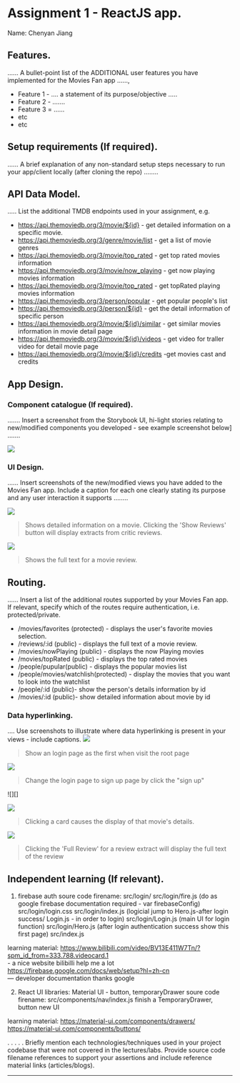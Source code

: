 # Assignment 1 - ReactJS app.

Name: Chenyan Jiang

## Features.

...... A bullet-point list of the ADDITIONAL user features you have implemented for the  Movies Fan app ......,
 
 + Feature 1 - .... a statement of its purpose/objective ..... 
 + Feature 2 - .......
 + Feature 3 = ......
 + etc
 + etc

## Setup requirements (If required).

...... A brief explanation of any non-standard setup steps necessary to run your app/client locally (after cloning the repo) ........

## API Data Model.

..... List the additional TMDB endpoints used in your assignment, e.g.

+ https://api.themoviedb.org/3/movie/${id} - get detailed information on a specific movie. 
+ https://api.themoviedb.org/3/genre/movie/list - get a list of movie genres
+ https://api.themoviedb.org/3/movie/top_rated - get top rated movies information
+ https://api.themoviedb.org/3/movie/now_playing - get now playing movies information
+ https://api.themoviedb.org/3/movie/top_rated - get topRated playing movies information
+ https://api.themoviedb.org/3/person/popular - get popular people's list 
+ https://api.themoviedb.org/3/person/${id} - get the detail information of specific person 
+ https://api.themoviedb.org/3/movie/${id}/similar - get similar movies information in movie detail page
+ https://api.themoviedb.org/3/movie/${id}/videos - get video for traller video for detail movie page
+ https://api.themoviedb.org/3/movie/${id}/credits -get movies cast and credits


## App Design.

### Component catalogue (If required).

....... Insert a screenshot from the Storybook UI, hi-light stories relating to new/modified components you developed - see example screenshot below] .......

![][stories]

### UI Design.

...... Insert screenshots of the new/modified views you have added to the Movies Fan app. Include a caption for each one clearly stating its purpose and any user interaction it supports ........

![][movieDetail]
>Shows detailed information on a movie. Clicking the 'Show Reviews' button will display extracts from critic reviews.

![][review]
>Shows the full text for a movie review. 

## Routing.

...... Insert a list of the additional routes supported by your Movies Fan app. If relevant, specify which of the routes require authentication, i.e. protected/private.

+ /movies/favorites (protected) - displays the user's favorite movies selection.
+ /reviews/:id (public) - displays the full text of a movie review.
+ /movies/nowPlaying (public) - displays the now Playing movies
+ /movies/topRated (public) - displays the top rated movies
+ /people/pupular(public) - displays the popular movies list
+ /people/movies/watchlish(protected) - display the movies that you want to look into the watchlist
+ /people/:id (public)- show the person's details information by id
+ /movies/:id (public)- show detailed information about movie by id 

### Data hyperlinking.

.... Use screenshots to illustrate where data hyperlinking is present in your views - include captions.
![][login]
> Show an login page as the first when visit the root page

![][signUp]
> Change the login page to sign up page by click the "sign up"

![][]

![][cardLink]
> Clicking a card causes the display of that movie's details.

![][reviewLink]
>Clicking the 'Full Review' for a review extract will display the full text of the review

## Independent learning (If relevant).

1. firebase auth 
 soure code firename: 
     src/login/       src/login/fire.js (do as google firebase documentation required - var firebaseConfig)
                      src/login/login.css 
                      src/login/index.js    (logicial jump to Hero.js-after login success/ Login.js - in order to login)
                      src/login/Login.js    (main UI for login function)
                      src/login/Hero.js     (after login authentication success show this first page)
     src/index.js

 learning material:   https://www.bilibili.com/video/BV13E411W7Tn/?spm_id_from=333.788.videocard.1   
                                   - a nice website bilibilli help me a lot
                      https://firebase.google.com/docs/web/setup?hl=zh-cn   
                                   — developer documentation thanks google

2. React UI libraries: Material UI - button, temporaryDrawer
 soure code firename:
     src/components/nav/index.js     finish a TemporaryDrawer, 
                                     button new UI

 learning material:   https://material-ui.com/components/drawers/
                      https://material-ui.com/components/buttons/


                     
     
     
  
. . . . . Briefly mention each technologies/techniques used in your project codebase that were not covered in the lectures/labs. Provide source code filename references to support your assertions and include reference material links (articles/blogs).

---------------------------------

[model]: ./data.jpg
[login]: .public/login.png
[signUp]: public/signUp.png
[movieDetail]: ./public/movieDetail.png
[review]: ./public/review.png
[reviewLink]: ./public/reviewLink.png
[cardLink]: ./public/cardLink.png
[stories]: ./public/storybook.png